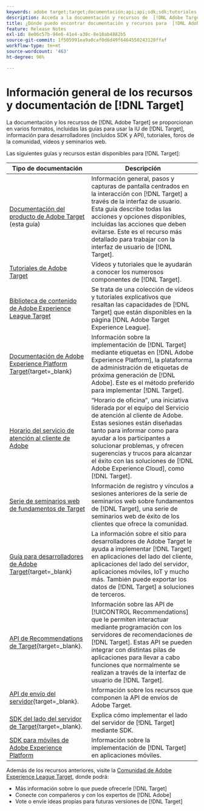 ```yaml
---
keywords: adobe target;target;documentación;api;api;sdk;sdk;tutoriales;documento;documentación
description: Acceda a la documentación y recursos de  [!DNL Adobe Target] , que incluyen ayuda en línea, tutoriales, vídeos y documentación para desarrolladores (SDK, API y bibliotecas de JavaScript).
title: ¿Dónde puedo encontrar documentación y recursos para  [!DNL Adobe Target]?
feature: Release Notes
exl-id: 8e06c57b-94e6-41e4-a30c-8e10ab4882b5
source-git-commit: 1f505991ea9a0caf0d6d49f6464550243128ffaf
workflow-type: tm+mt
source-wordcount: '463'
ht-degree: 96%

---
```


# Información general de los recursos y documentación de [!DNL Target]

La documentación y los recursos de [!DNL Adobe Target] se proporcionan en varios formatos, incluidas las guías para usar la IU de [!DNL Target], información para desarrolladores (incluidos SDK y API), tutoriales, foros de la comunidad, vídeos y seminarios web.

Las siguientes guías y recursos están disponibles para [!DNL Target]:

| Tipo de documentación | Descripción |
| --- | --- |
| [Documentación del producto de Adobe Target](/help/main/target-home.md)<br>(esta guía) | Información general, pasos y capturas de pantalla centrados en la interacción con [!DNL Target] a través de la interfaz de usuario. Esta guía describe todas las acciones y opciones disponibles, incluidas las acciones que deben evitarse. Este es el recurso más detallado para trabajar con la interfaz de usuario de [!DNL Target]. |
| [Tutoriales de Adobe Target](https://experienceleague.adobe.com/docs/target-learn/tutorials/overview.html?lang=es) | Vídeos y tutoriales que le ayudarán a conocer los numerosos componentes de [!DNL Target]. |
| [Biblioteca de contenido de Adobe Experience League Target](https://guided.adobe.com/#recommended/solutions/target) | Se trata de una colección de vídeos y tutoriales explicativos que resaltan las capacidades de [!DNL Target] que están disponibles en la página [!DNL Adobe Target Experience League]. |
| [Documentación de Adobe Experience Platform Target](https://experienceleague.corp.adobe.com/docs/target-dev/developer/client-side/at-js-implementation/deploy-at-js/implement-target-using-adobe-launch.html?lang=es){target=_blank} | Información sobre la implementación de [!DNL Target] mediante etiquetas en [!DNL Adobe Experience Platform], la plataforma de administración de etiquetas de próxima generación de [!DNL Adobe]. Este es el método preferido para implementar [!DNL Target]. |
| [Horario del servicio de atención al cliente de Adobe](/help/main/cmp-resources-and-contact-information.md#concept_58EA30379D3B48C4848BA2A8C464A5B7) | “Horario de oficina”, una iniciativa liderada por el equipo del Servicio de atención al cliente de Adobe. Estas sesiones están diseñadas tanto para informar como para ayudar a los participantes a solucionar problemas, y ofrecen sugerencias y trucos para alcanzar el éxito con las soluciones de [!DNL Adobe Experience Cloud], como [!DNL Target]. |
| [Serie de seminarios web de fundamentos de Target](https://landing.adobe.com/acs/2018/na/adobe-target/registration.html) | Información de registro y vínculos a sesiones anteriores de la serie de seminarios web sobre fundamentos de [!DNL Target], una serie de seminarios web de éxito de los clientes que ofrece la comunidad. |
| [Guía para desarrolladores de Adobe Target](https://experienceleague.corp.adobe.com/docs/target-dev/developer/overview.html?lang=es){target=_blank} | La información sobre el sitio para desarrolladores de Adobe Target le ayuda a implementar [!DNL Target] en aplicaciones del lado del cliente, aplicaciones del lado del servidor, aplicaciones móviles, IoT y mucho más. También puede exportar los datos de [!DNL Target] a soluciones de terceros. |
| [API de Recommendations de Target](https://experienceleague.adobe.com/docs/target-dev/developer/api/recommendations-api/overview.html){target=_blank}. | Información sobre las API de [!UICONTROL Recommendations] que le permiten interactuar mediante programación con los servidores de recomendaciones de [!DNL Target]. Estas API se pueden integrar con distintas pilas de aplicaciones para llevar a cabo funciones que normalmente se realizan a través de la interfaz de usuario de [!DNL Target]. |
| [API de envío del servidor](https://experienceleague.corp.adobe.com/docs/target-dev/developer/server-side/server-side-overview.html?lang=es){target=_blank}. | Información sobre los recursos que componen la API de envíos de Adobe Target. |
| [SDK del lado del servidor de Target](https://experienceleague.adobe.com/docs/target-dev/developer/server-side/getting-started.html){target=_blank}. | Explica cómo implementar el lado del servidor de [!DNL Target] mediante SDK. |
| [SDK para móviles de Adobe Experience Platform](https://aep-sdks.gitbook.io/docs/using-mobile-extensions/adobe-target) | Información sobre la implementación de [!DNL Target] en aplicaciones móviles. |

Además de los recursos anteriores, visite la [Comunidad de Adobe Experience League Target](https://experienceleaguecommunities.adobe.com/t5/adobe-target/ct-p/adobe-target-community), donde podrá:

* Más información sobre lo que puede ofrecerle [!DNL Target]
* Conecte con compañeros y con los expertos de [!DNL Adobe]
* Vote o envíe ideas propias para futuras versiones de [!DNL Target]